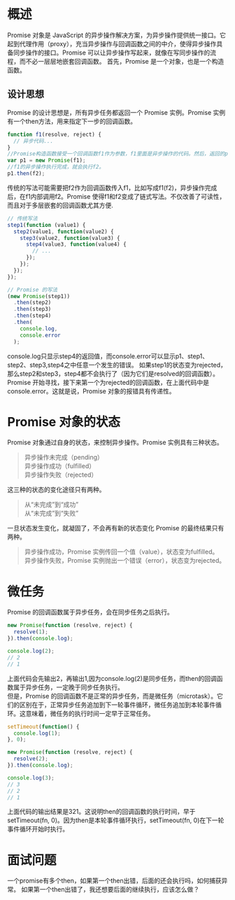 # 概述
Promise 对象是 JavaScript 的异步操作解决方案，为异步操作提供统一接口。它起到代理作用（proxy），充当异步操作与回调函数之间的中介，使得异步操作具备同步操作的接口。Promise 可以让异步操作写起来，就像在写同步操作的流程，而不必一层层地嵌套回调函数。
首先，Promise 是一个对象，也是一个构造函数。
## 设计思想
Promise 的设计思想是，所有异步任务都返回一个 Promise 实例。Promise 实例有一个then方法，用来指定下一步的回调函数。
```js
function f1(resolve, reject) {
  // 异步代码...
}
//Promise构造函数接受一个回调函数f1作为参数，f1里面是异步操作的代码。然后，返回的p1就是一个Promise 实例。
var p1 = new Promise(f1);
//f1的异步操作执行完成，就会执行f2。
p1.then(f2);
```
传统的写法可能需要把f2作为回调函数传入f1，比如写成f1(f2)，异步操作完成后，在f1内部调用f2。Promise 使得f1和f2变成了链式写法。不仅改善了可读性，而且对于多层嵌套的回调函数尤其方便.
```js
// 传统写法
step1(function (value1) {
  step2(value1, function(value2) {
    step3(value2, function(value3) {
      step4(value3, function(value4) {
        // ...
      });
    });
  });
});

// Promise 的写法
(new Promise(step1))
  .then(step2)
  .then(step3)
  .then(step4)
  .then(
    console.log,
    console.error
  );
```
console.log只显示step4的返回值，而console.error可以显示p1、step1、step2、step3,step4之中任意一个发生的错误。
如果step1的状态变为rejected，那么step2和step3，step4都不会执行了（因为它们是resolved的回调函数）。Promise 开始寻找，接下来第一个为rejected的回调函数，在上面代码中是console.error。这就是说，Promise 对象的报错具有传递性。
# Promise 对象的状态
Promise 对象通过自身的状态，来控制异步操作。Promise 实例具有三种状态。
>异步操作未完成（pending）    
>异步操作成功（fulfilled）    
>异步操作失败（rejected）    

这三种的状态的变化途径只有两种。

>从“未完成”到“成功”    
>从“未完成”到“失败”    

一旦状态发生变化，就凝固了，不会再有新的状态变化
Promise 的最终结果只有两种。

>异步操作成功，Promise 实例传回一个值（value），状态变为fulfilled。    
>异步操作失败，Promise 实例抛出一个错误（error），状态变为rejected。    
# 微任务
Promise 的回调函数属于异步任务，会在同步任务之后执行。
```js
new Promise(function (resolve, reject) {
  resolve(1);
}).then(console.log);

console.log(2);
// 2
// 1
```
上面代码会先输出2，再输出1,因为console.log(2)是同步任务，而then的回调函数属于异步任务，一定晚于同步任务执行。  
但是，Promise 的回调函数不是正常的异步任务，而是微任务（microtask）。它们的区别在于，正常异步任务追加到下一轮事件循环，微任务追加到本轮事件循环。这意味着，微任务的执行时间一定早于正常任务。 
```js
setTimeout(function() {
  console.log(1);
}, 0);

new Promise(function (resolve, reject) {
  resolve(2);
}).then(console.log);

console.log(3);
// 3
// 2
// 1
```
上面代码的输出结果是321。这说明then的回调函数的执行时间，早于setTimeout(fn, 0)。因为then是本轮事件循环执行，setTimeout(fn, 0)在下一轮事件循环开始时执行。

# 面试问题
 一个promise有多个then，如果第一个then出错，后面的还会执行吗，如何捕获异常。 如果第一个then出错了，我还想要后面的继续执行，应该怎么做？